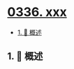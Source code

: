 # [0336. xxx](https://github.com/Tdahuyou/TNotes.leetcode/tree/main/notes/0336.%20xxx)

<!-- region:toc -->

- [1. 📝 概述](#1--概述)

<!-- endregion:toc -->

## 1. 📝 概述
